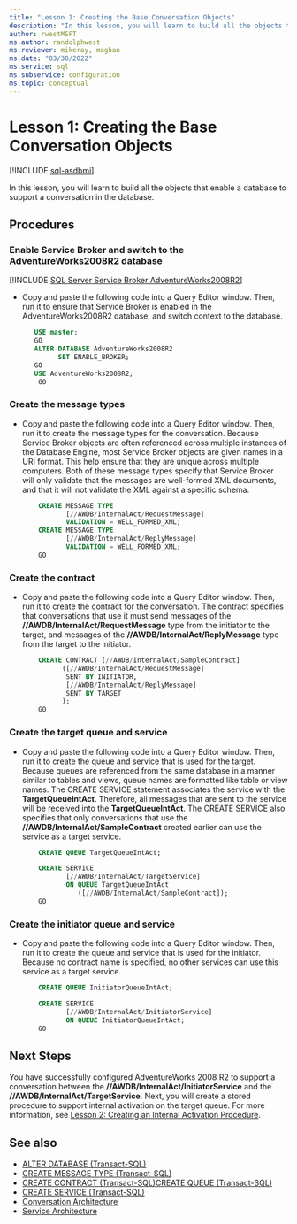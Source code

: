 ```yaml
---
title: "Lesson 1: Creating the Base Conversation Objects"
description: "In this lesson, you will learn to build all the objects that enable a database to support a conversation in the database"
author: rwestMSFT
ms.author: randolphwest
ms.reviewer: mikeray, maghan
ms.date: "03/30/2022"
ms.service: sql
ms.subservice: configuration
ms.topic: conceptual
---
```


# Lesson 1: Creating the Base Conversation Objects

[!INCLUDE [sql-asdbmi](../../includes/applies-to-version/sql-asdbmi.md)]

In this lesson, you will learn to build all the objects that enable a database to support a conversation in the database.

## Procedures

### Enable Service Broker and switch to the AdventureWorks2008R2 database

[!INCLUDE [SQL Server Service Broker AdventureWorks2008R2](../../includes/service-broker-adventureworks-2008-r2.md)]

- Copy and paste the following code into a Query Editor window. Then, run it to ensure that Service Broker is enabled in the AdventureWorks2008R2 database, and switch context to the database.

    ```sql
       USE master;
       GO
       ALTER DATABASE AdventureWorks2008R2
             SET ENABLE_BROKER;
       GO
       USE AdventureWorks2008R2;
        GO
    ```

### Create the message types

- Copy and paste the following code into a Query Editor window. Then, run it to create the message types for the conversation. Because Service Broker objects are often referenced across multiple instances of the Database Engine, most Service Broker objects are given names in a URI format. This help ensure that they are unique across multiple computers. Both of these message types specify that Service Broker will only validate that the messages are well-formed XML documents, and that it will not validate the XML against a specific schema.

    ```sql
        CREATE MESSAGE TYPE
               [//AWDB/InternalAct/RequestMessage]
               VALIDATION = WELL_FORMED_XML;
        CREATE MESSAGE TYPE
               [//AWDB/InternalAct/ReplyMessage]
               VALIDATION = WELL_FORMED_XML;
        GO
    ```

### Create the contract

- Copy and paste the following code into a Query Editor window. Then, run it to create the contract for the conversation. The contract specifies that conversations that use it must send messages of the **//AWDB/InternalAct/RequestMessage** type from the initiator to the target, and messages of the **//AWDB/InternalAct/ReplyMessage** type from the target to the initiator.

    ```sql
        CREATE CONTRACT [//AWDB/InternalAct/SampleContract]
              ([//AWDB/InternalAct/RequestMessage]
               SENT BY INITIATOR,
               [//AWDB/InternalAct/ReplyMessage]
               SENT BY TARGET
              );
        GO
    ```

### Create the target queue and service

- Copy and paste the following code into a Query Editor window. Then, run it to create the queue and service that is used for the target. Because queues are referenced from the same database in a manner similar to tables and views, queue names are formatted like table or view names. The CREATE SERVICE statement associates the service with the **TargetQueueIntAct**. Therefore, all messages that are sent to the service will be received into the **TargetQueueIntAct**. The CREATE SERVICE also specifies that only conversations that use the **//AWDB/InternalAct/SampleContract** created earlier can use the service as a target service.

    ```sql
        CREATE QUEUE TargetQueueIntAct;

        CREATE SERVICE
               [//AWDB/InternalAct/TargetService]
               ON QUEUE TargetQueueIntAct
                  ([//AWDB/InternalAct/SampleContract]);
        GO
    ```

### Create the initiator queue and service

- Copy and paste the following code into a Query Editor window. Then, run it to create the queue and service that is used for the initiator. Because no contract name is specified, no other services can use this service as a target service.

    ```sql
        CREATE QUEUE InitiatorQueueIntAct;

        CREATE SERVICE
               [//AWDB/InternalAct/InitiatorService]
               ON QUEUE InitiatorQueueIntAct;
        GO
    ```

## Next Steps

You have successfully configured AdventureWorks 2008 R2 to support a conversation between the **//AWDB/InternalAct/InitiatorService** and the **//AWDB/InternalAct/TargetService**. Next, you will create a stored procedure to support internal activation on the target queue. For more information, see [Lesson 2: Creating an Internal Activation Procedure](lesson-2-creating-an-internal-activation-procedure.md).

## See also

- [ALTER DATABASE (Transact-SQL)](../../t-sql/statements/alter-database-transact-sql.md)
- [CREATE MESSAGE TYPE (Transact-SQL)](../../t-sql/statements/create-message-type-transact-sql.md)
- [CREATE CONTRACT (Transact-SQL)](../../t-sql/statements/create-contract-transact-sql.md)[CREATE QUEUE (Transact-SQL)](../../t-sql/statements/create-queue-transact-sql.md)
- [CREATE SERVICE (Transact-SQL)](../../t-sql/statements/create-service-transact-sql.md)
- [Conversation Architecture](conversation-architecture.md)
- [Service Architecture](service-architecture.md)
